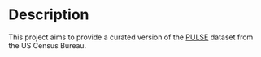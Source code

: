 # Description
This project aims to provide a curated version of the [PULSE](https://www.census.gov/data/experimental-data-products/household-pulse-survey.html) dataset
from the US Census Bureau. 